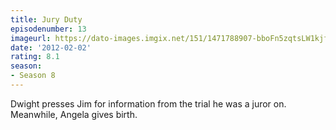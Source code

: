 ```yaml
---
title: Jury Duty
episodenumber: 13
imageurl: https://dato-images.imgix.net/151/1471788907-bboFn5zqtsLW1kjfoJuIEN5u0yF.jpg?ixlib=rb-1.1.0&ch=DPR%2CWidth&auto=compress%2Cformat
date: '2012-02-02'
rating: 8.1
season:
- Season 8
---
```


Dwight presses Jim for information from the trial he was a juror on. Meanwhile, Angela gives birth.
